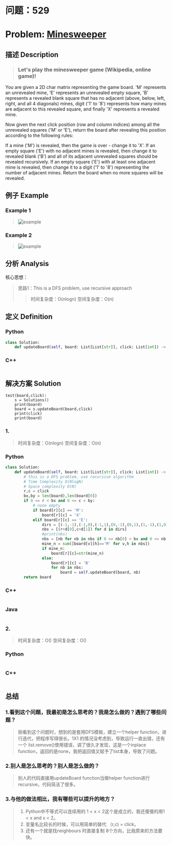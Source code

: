 
# 问题：529
# Problem: [Minesweeper](https://leetcode.com/problems/minesweeper/)

## 描述 Description
> ### Let's play the minesweeper game (Wikipedia, online game)!

You are given a 2D char matrix representing the game board. 'M' represents an unrevealed mine, 'E' represents an unrevealed empty square, 'B' represents a revealed blank square that has no adjacent (above, below, left, right, and all 4 diagonals) mines, digit ('1' to '8') represents how many mines are adjacent to this revealed square, and finally 'X' represents a revealed mine.

Now given the next click position (row and column indices) among all the unrevealed squares ('M' or 'E'), return the board after revealing this position according to the following rules:

If a mine ('M') is revealed, then the game is over - change it to 'X'.
If an empty square ('E') with no adjacent mines is revealed, then change it to revealed blank ('B') and all of its adjacent unrevealed squares should be revealed recursively.
If an empty square ('E') with at least one adjacent mine is revealed, then change it to a digit ('1' to '8') representing the number of adjacent mines.
Return the board when no more squares will be revealed.

> ### 

## 例子 Example
### Example 1

> ![example](https://github.com/jianfa/myLeetcode/img/leetcode/529_1.png "example")
### Example 2
> ![example](https://github.com/jianfa/myLeetcode/img/leetcode/529_2.png "example")

## 分析 Analysis

核心思想：
> 思路1：This is a DFS problem, use recursive approach
>> 时间复杂度：O(nlogn)
>> 空间复杂度：O(n)


## 定义 Definition

### Python


```python
class Solution:
    def updateBoard(self, board: List[List[str]], click: List[int]) -> List[List[str]]:

```

### C++

```c++

```


## 解决方案 Solution
```
test(board,click):
	s = Solutions()
	print(board)
	board = s.updateBoard(board,click)
	print(click)
	print(board)
```
### 1.

> 时间复杂度：O(nlogn)
> 空间复杂度：O(n)

### Python


```python
class Solution:
    def updateBoard(self, board: List[List[str]], click: List[int]) -> List[List[str]]:
        # this is a DFS problem, use recursive algorithm 
        # Time Complexity O(NlogN)
        # Space complexity O(N)
        r,c = click
        bx,by = len(board),len(board[0])
        if 0 <= r < bx and 0 <= c < by:
            # none empty
            if board[r][c] == 'M':
                board[r][c] = 'X'
            elif board[r][c] == 'E':
                dirs = [(-1,-1),(-1,0),(-1,1),(0,-1),(0,1),(1,-1),(1,0),(1,1)]
                nbs = [(r+d[0],c+d[1]) for d in dirs]
                #print(nbs)
                nbs = [nb for nb in nbs if 0 <= nb[0] < bx and 0 <= nb[1] < by]
                mine_n = sum([board[v][h]=='M' for v,h in nbs])
                if mine_n:
                    board[r][c]=str(mine_n)
                else:
                    board[r][c] = 'B'
                    for nb in nbs:
                        board = self.updateBoard(board, nb)
        return board
```

### C++

```c++

```

### Java

```java

```

### 2.

> 时间复杂度：O()
> 空间复杂度：O()

### Python


```python

```

### C++

```c++

```



## 总结

### 1.看到这个问题，我最初是怎么思考的？我是怎么做的？遇到了哪些问题？
> 刚看到这个问题时，想到的是套用DFS模板，建立一个helper function，进行迭代，把程序写得很长。1X1 的情况没考虑到，导致运行一直出错，还有一个 list.remove()使用错误，调了很久才发现，这是一个inplace function，返回的是none，我把返回值又赋予了list本身，导致了问题。

### 2.别人是怎么思考的？别人是怎么做的？
> 别人的代码直接用updateBoard function当做helper function进行recursive，代码简洁了很多。

### 3.与他的做法相比，我有哪些可以提升的地方？
> 1. Python中不等式可以连续用的 1 < x < 2这个是成立的，我还傻傻的用1 < x and x < 2。 
> 2. 变量名比较长的时候，可以用简单的替代 （r,c) = click。 
> 3. 还有一个就是找neighbours 时直接复制 8个方向，比我原来的方法要快。


```python

```
